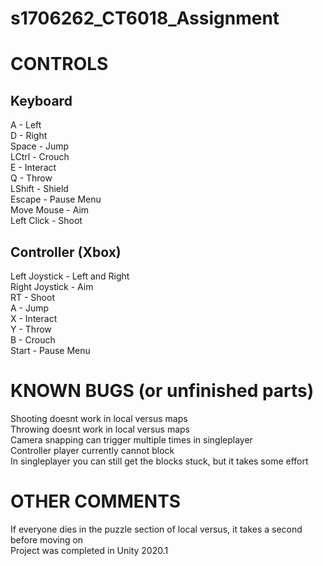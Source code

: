 # s1706262_CT6018_Assignment

# CONTROLS
## Keyboard
A - Left  
D - Right  
Space - Jump  
LCtrl - Crouch  
E - Interact  
Q - Throw  
LShift - Shield  
Escape - Pause Menu  
Move Mouse - Aim  
Left Click - Shoot  

## Controller (Xbox)
Left Joystick - Left and Right  
Right Joystick - Aim  
RT - Shoot  
A - Jump  
X - Interact  
Y - Throw  
B - Crouch  
Start - Pause Menu  

# KNOWN BUGS (or unfinished parts)
Shooting doesnt work in local versus maps  
Throwing doesnt work in local versus maps  
Camera snapping can trigger multiple times in singleplayer  
Controller player currently cannot block  
In singleplayer you can still get the blocks stuck, but it takes some effort  

# OTHER COMMENTS
If everyone dies in the puzzle section of local versus, it takes a second before moving on  
Project was completed in Unity 2020.1
